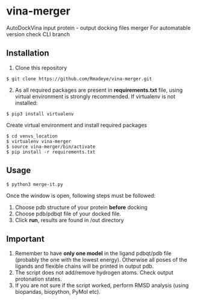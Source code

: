 # vina-merger
AutoDockVina input protein - output docking files merger
For automatable version check CLI branch

## Installation
1. Clone this repository
```
$ git clone https://github.com/Rmadeye/vina-merger.git
```
2. As all required packages are present in **requirements.txt** file, using virtual environment is strongly recommended.
If virtualenv is not installed:
```
$ pip3 install virtualenv
```
Create virtual environment and install required packages
```
$ cd venvs_location
$ virtualenv vina-merger
$ source vina-merger/bin/activate
$ pip install -r requirements.txt
```
## Usage
```
$ python3 merge-it.py
```
Once the window is open, following steps must be followed:
1. Choose pdb structure of your protein **before** docking
2. Choose pdb/pdbqt file of your docked file.
3. Click **run**, results are found in /out directory

## Important

1. Remember to have **only one model** in the ligand pdbqt/pdb file (probably the one with the lowest energy). Otherwise all poses of the ligands and flexible chains will be printed in output pdb.
2. The script does not add/remove hydrogen atoms. Check output protonation states.
3. If you are not sure if the script worked, perform RMSD analysis (using biopandas, biopython, PyMol etc).

